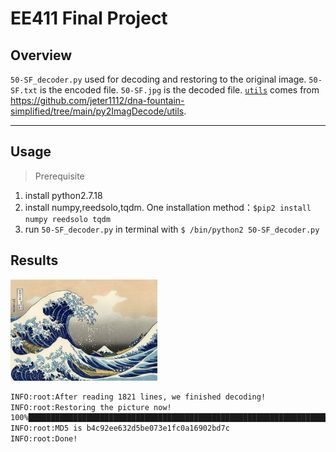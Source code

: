 # EE411 Final Project


## Overview

`50-SF_decoder.py` used for decoding and restoring to the original image.
`50-SF.txt` is the encoded file.
`50-SF.jpg` is the decoded file.
[`utils`](https://github.com/jeter1112/dna-fountain-simplified/tree/main/py2ImagDecode/utils) comes from https://github.com/jeter1112/dna-fountain-simplified/tree/main/py2ImagDecode/utils.


---

## Usage

> Prerequisite

1. install python2.7.18
2. install numpy,reedsolo,tqdm. One installation method：`$pip2 install numpy reedsolo tqdm`
3. run `50-SF_decoder.py` in terminal with `$ /bin/python2 50-SF_decoder.py`


## Results

![50-SF.jpg](50-SF.jpg)

```bash
INFO:root:After reading 1821 lines, we finished decoding!
INFO:root:Restoring the picture now!
100%████████████████████████████████████████████████████████████████████████████████████████████████████████████████████████████████| 1494/1494 [00:00<00:00, 860163.37it/s]
INFO:root:MD5 is b4c92ee632d5be073e1fc0a16902bd7c
INFO:root:Done!
```

